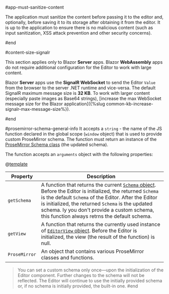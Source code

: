 #app-must-sanitize-content

The application must sanitize the content before passing it to the editor and, optionally, before saving it to its storage after obtaining it from the editor. It is up to the application to ensure there is no malicious content (such as input sanitization, XSS attack prevention and other security concerns).

#end

#content-size-signalr

This section applies only to Blazor **Server** apps. Blazor **WebAssembly** apps do not require additional configuration for the Editor to work with large content.

Blazor **Server** apps use the **SignalR WebSocket** to send the Editor `Value` from the browser to the server .NET runtime and vice-versa. The default SignalR maximum message size is **32 KB**. To work with larger content (especially paste images as Base64 strings), [increase the max WebSocket message size for the Blazor application]({%slug common-kb-increase-signalr-max-message-size%}).

#end

#prosemirror-schema-general-info
It accepts a `string` - the name of the JS function declared in the global scope (`window` object) that is used to provide custom ProseMirror schema. The function must return an instance of the [ProseMirror Schema class](https://prosemirror.net/docs/ref/#model.Schema) (the updated schema).

The function accepts an `arguments` object with the following properties:

@[template](/_contentTemplates/common/parameters-table-styles.md#table-layout)

| Property | Description |
|----------|-------------|
| `getSchema` | A function that returns the current [`Schema` object](https://prosemirror.net/docs/ref/#model.Schema). Before the Editor is initialized, the returned `Schema` is the default `Schema` of the Editor. After the Editor is initialized, the returned `Schema` is the updated schema. Iy you don't provide a custom schema, this function always retrns the default schema. |
| `getView` | A function that returns the currently used instance of [`EditorView` object](https://prosemirror.net/docs/ref/#view.EditorView). Before the Editor is initialized, the view (the result of the function) is null. |
| `ProseMirror` | An object that contains various ProseMirror classes and functions. |

> You can set a custom schema only once—upon the initialization of the Editor component. Further changes to the schema will not be reflected. The Editor will continue to use the initially provided schema or, if no schema is initially provided, the built-in one.
#end